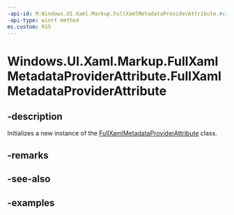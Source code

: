 ```yaml
---
-api-id: M:Windows.UI.Xaml.Markup.FullXamlMetadataProviderAttribute.#ctor
-api-type: winrt method
ms.custom: RS5
---
```


<!-- Method syntax.
public FullXamlMetadataProviderAttribute.FullXamlMetadataProviderAttribute()
-->

# Windows.UI.Xaml.Markup.FullXamlMetadataProviderAttribute.FullXamlMetadataProviderAttribute

## -description

Initializes a new instance of the [FullXamlMetadataProviderAttribute](fullxamlmetadataproviderattribute.md) class.

## -remarks

## -see-also

## -examples

